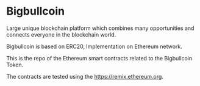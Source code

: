 # Bigbullcoin

Large unique blockchain platform which combines many opportunities and connects everyone in the blockchain world. 

Bigbullcoin is based on ERC20, Implementation on Ethereum network.

This is the repo of the Ethereum smart contracts related to the Bigbullcoin Token.

The contracts are tested using the https://remix.ethereum.org.
